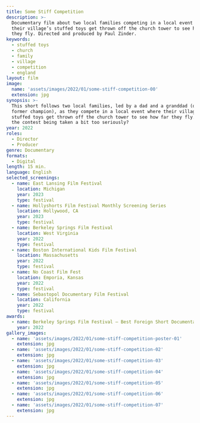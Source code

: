 ```yaml
---
title: Some Stiff Competition
description: >-
  Documentary film about two local families competing in a local event where
  their village’s stuffed toys get thrown off the church tower to see how far
  they fly. Directed and produced by Paul Zinder.
keywords:
  - stuffed toys
  - church
  - family
  - village
  - competition
  - england
layout: film
image:
  name: 'assets/images/2022/01/some-stiff-competition-00'
  extension: jpg
synopsis: >-
  This short follows two local families, led by a dad and a granddad (one a
  former champion), as they compete in a local event where their village’s
  stuffed toys get thrown off the church tower to see how far they fly. But is
  the contest being taken a bit too seriously?
year: 2022
roles:
  - Director
  - Producer
genre: Documentary
formats:
  - Digital
length: 15 min.
language: English
selected_screenings:
  - name: East Lansing Film Festival
    location: Michigan
    year: 2023
    type: festival
  - name: Hollyshorts Film Festival Monthly Screening Series
    location: Hollywood, CA
    year: 2023
    type: festival
  - name: Berkeley Springs Film Festival
    location: West Virginia
    year: 2022
    type: festival
  - name: Boston International Kids Film Festival
    location: Massachusetts
    year: 2022
    type: festival
  - name: No Coast Film Fest
    location: Emporia, Kansas
    year: 2022
    type: festival
  - name: Sebastopol Documentary Film Festival
    location: California
    year: 2022
    type: festival
awards:
  - name: Berkeley Springs Film Festival – Best Foreign Short Documentary
    year: 2022
gallery_images:
  - name: 'assets/images/2022/01/some-stiff-competition-poster-01'
    extension: jpg
  - name: 'assets/images/2022/01/some-stiff-competition-02'
    extension: jpg
  - name: 'assets/images/2022/01/some-stiff-competition-03'
    extension: jpg
  - name: 'assets/images/2022/01/some-stiff-competition-04'
    extension: jpg
  - name: 'assets/images/2022/01/some-stiff-competition-05'
    extension: jpg
  - name: 'assets/images/2022/01/some-stiff-competition-06'
    extension: jpg
  - name: 'assets/images/2022/01/some-stiff-competition-07'
    extension: jpg
---
```

